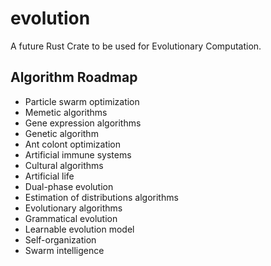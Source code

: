 # evolution

A future Rust Crate to be used for Evolutionary Computation.

## Algorithm Roadmap

* Particle swarm optimization
* Memetic algorithms
* Gene expression algorithms
* Genetic algorithm
* Ant colont optimization
* Artificial immune systems
* Cultural algorithms
* Artificial life
* Dual-phase evolution
* Estimation of distributions algorithms
* Evolutionary algorithms
* Grammatical evolution
* Learnable evolution model
* Self-organization
* Swarm intelligence